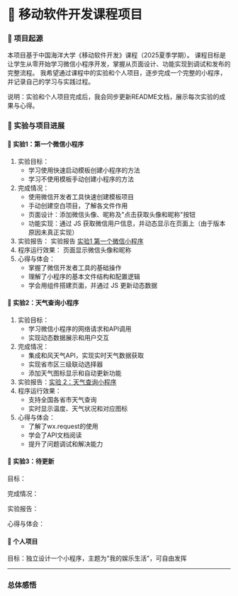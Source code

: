 # 📱 移动软件开发课程项目

### 🌟 项目起源

本项目基于中国海洋大学《移动软件开发》课程（2025夏季学期）。
课程目标是让学生从零开始学习微信小程序开发，掌握从页面设计、功能实现到调试和发布的完整流程。
我希望通过课程中的实验和个人项目，逐步完成一个完整的小程序，并记录自己的学习与实践过程。

说明：实验和个人项目完成后，我会同步更新README文档，展示每次实验的成果与心得。

### 🧩 实验与项目进展

#### 🚩 实验1：第一个微信小程序
1. 实验目标：
   - 学习使用快速启动模板创建小程序的方法
   - 学习不使用模板手动创建小程序的方法
2. 完成情况：
   - 使用微信开发者工具快速创建模板项目
   - 手动创建空白项目，了解各文件作用
   - 页面设计：添加微信头像、昵称及"点击获取头像和昵称"按钮
   - 功能实现：通过 JS 获取微信用户信息，并动态显示在页面上（由于版本原因未真正实现）
3. 实验报告：
   实验报告 [实验1 第一个微信小程序](https://blog.csdn.net/scsdvsvf/article/details/150772684)   
4. 程序运行效果：
   页面显示微信头像和昵称
5. 心得与体会：
   - 掌握了微信开发者工具的基础操作
   - 理解了小程序的基本文件结构和配置逻辑
   - 学会用组件搭建页面，并通过 JS 更新动态数据

#### 🚩 实验2：天气查询小程序
1. 实验目标：
   - 学习微信小程序的网络请求和API调用
   - 实现动态数据展示和用户交互
2. 完成情况：
   - 集成和风天气API，实现实时天气数据获取
   - 实现省市区三级联动选择器
   - 添加天气图标显示和自动更新功能
3. 实验报告：[实验 2：天气查询小程序](https://blog.csdn.net/scsdvsvf/article/details/150865200?sharetype=blogdetail&sharerId=150865200&sharerefer=PC&sharesource=scsdvsvf&spm=1011.2480.3001.8118)
4. 程序运行效果：
   - 支持全国各省市天气查询
   - 实时显示温度、天气状况和对应图标
5. 心得与体会：
   - 了解了wx.request的使用
   - 学会了API文档阅读
   - 提升了问题调试和解决能力

#### 🚩 实验3：待更新

目标：

完成情况：

实验报告：

心得与体会：

#### 🚀 个人项目

目标：独立设计一个小程序，主题为"我的娱乐生活"，可自由发挥

---

### 总体感悟

